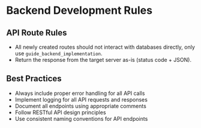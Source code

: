 # Backend Development Rules

## API Route Rules
- All newly created routes should not interact with databases directly, only use `guide_backend_implementation`.
- Return the response from the target server as-is (status code + JSON).

## Best Practices
- Always include proper error handling for all API calls
- Implement logging for all API requests and responses
- Document all endpoints using appropriate comments
- Follow RESTful API design principles
- Use consistent naming conventions for API endpoints